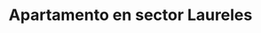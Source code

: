 ---
title: Apartamento en sector Laureles
description: Renta de apartamento amoblado en sector Laureles con un área de 40 m2, estrato 5, cerca al éxito. 1 habitación con 2 camas dobles, cocina totalmente amoblada, barra americana, WIFI, televisión Smart TV
address: Carrera 79, calle 34A
area: 40
stratum: 5
bedrooms: 1
beds: 2
bathrooms: 1
kitchen: 1
kitchenFurnished: true
wifi: true
tv: true
tvType: Smart TV
propertyImages:
- image: ../src/assets/images/drawing-room.jpg
  altText: Habitación con 1 cama
- image: ../src/assets/images/kitchen.jpg
  altText: Habitación con 2 camas
featured: false
featuredImage: ../src/assets/images/apartamento-1-camas-2.jpg
featuredImageAltText: Habitación con 1 cama
slug: apto-sector-laureles-carrera-79-calle-34a
---